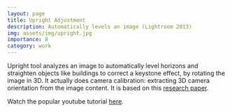 ```yaml
---
layout: page
title: Upright Adjustment
description: Automatically levels an image (Lightroom 2013)
img: assets/img/upright.jpg
importance: 8
category: work
---
```


Upright tool analyzes an image to automatically level horizons and straighten objects like
buildings to correct a keystone effect, by rotating the image in 3D. It actually does camera
calibration: extracting 3D camera orientation from the image content. It is based on this 
[research paper](https://juew.org/publication/upright_cvpr12.pdf). 

Watch the popular youtube tutorial [here](http://www.youtube.com/watch?v=x4-V2hLgf7Q).
